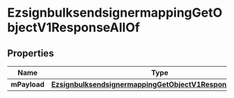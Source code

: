 

# EzsignbulksendsignermappingGetObjectV1ResponseAllOf


## Properties

| Name | Type | Description | Notes |
|------------ | ------------- | ------------- | -------------|
|**mPayload** | [**EzsignbulksendsignermappingGetObjectV1ResponseMPayload**](EzsignbulksendsignermappingGetObjectV1ResponseMPayload.md) |  |  |



